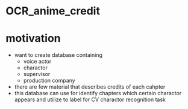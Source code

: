 # OCR_anime_credit
# motivation
- want to create database containing
  - voice actor
  - charactor
  - supervisor 
  - production company
- there are few material that describes credits of each cahpter
- this database can use for identify chapters which certain charactor appears and utilize to label for CV charactor recognition task
